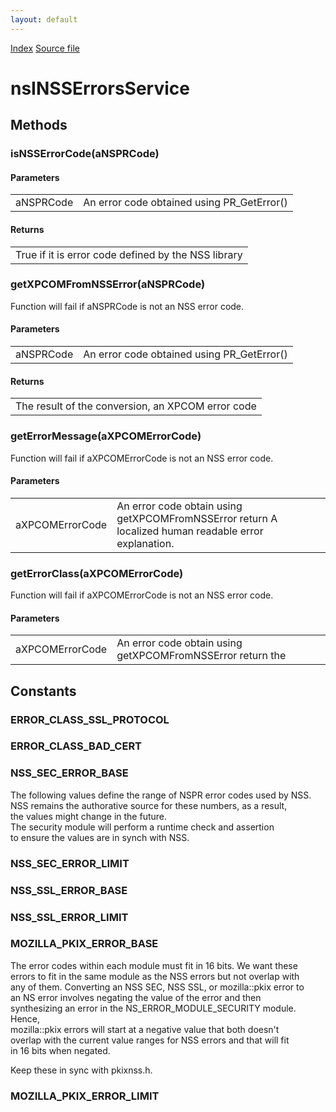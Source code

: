 ```yaml
---
layout: default
---
```

<div id='links'><a href="../index.html">Index</a>
<a href="http://dxr.mozilla.org/mozilla-central/source/netwerk/base/public/nsINSSErrorsService.idl">Source file</a>
</div>

# nsINSSErrorsService #

## Methods ##

### isNSSErrorCode(aNSPRCode) ###
  
  

#### Parameters ####

<table>

<tr>
<td>aNSPRCode</td>
<td>An error code obtained using PR_GetError()  
</td>
</tr>

</table>

#### Returns ####

<table>

<tr>
<td>True if it is error code defined by the NSS library  
</td>
</tr>

</table>

### getXPCOMFromNSSError(aNSPRCode) ###
  
 Function will fail if aNSPRCode is not an NSS error code.  
  

#### Parameters ####

<table>

<tr>
<td>aNSPRCode</td>
<td>An error code obtained using PR_GetError()  
</td>
</tr>

</table>

#### Returns ####

<table>

<tr>
<td>The result of the conversion, an XPCOM error code  
</td>
</tr>

</table>

### getErrorMessage(aXPCOMErrorCode) ###
  
 Function will fail if aXPCOMErrorCode is not an NSS error code.  
  

#### Parameters ####

<table>

<tr>
<td>aXPCOMErrorCode</td>
<td>An error code obtain using getXPCOMFromNSSError  
 return A localized human readable error explanation.  
</td>
</tr>

</table>

### getErrorClass(aXPCOMErrorCode) ###
  
 Function will fail if aXPCOMErrorCode is not an NSS error code.  
  

#### Parameters ####

<table>

<tr>
<td>aXPCOMErrorCode</td>
<td>An error code obtain using getXPCOMFromNSSError  
 return the   
</td>
</tr>

</table>

## Constants ##

### ERROR_CLASS_SSL_PROTOCOL ###

### ERROR_CLASS_BAD_CERT ###

### NSS_SEC_ERROR_BASE ###
  
 The following values define the range of NSPR error codes used by NSS.  
 NSS remains the authorative source for these numbers, as a result,  
 the values might change in the future.  
 The security module will perform a runtime check and assertion  
 to ensure the values are in synch with NSS.  
  

### NSS_SEC_ERROR_LIMIT ###

### NSS_SSL_ERROR_BASE ###

### NSS_SSL_ERROR_LIMIT ###

### MOZILLA_PKIX_ERROR_BASE ###
  
The error codes within each module must fit in 16 bits. We want these  
errors to fit in the same module as the NSS errors but not overlap with  
any of them. Converting an NSS SEC, NSS SSL, or mozilla::pkix error to  
an NS error involves negating the value of the error and then  
synthesizing an error in the NS_ERROR_MODULE_SECURITY module. Hence,  
mozilla::pkix errors will start at a negative value that both doesn't  
overlap with the current value ranges for NSS errors and that will fit  
in 16 bits when negated.  
  
Keep these in sync with pkixnss.h.  
  

### MOZILLA_PKIX_ERROR_LIMIT ###
